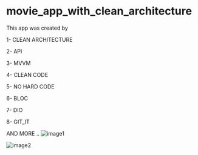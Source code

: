 # movie_app_with_clean_architecture
This app was created by

1- CLEAN ARCHITECTURE

2- API

3- MVVM

4- CLEAN CODE

5- NO HARD CODE

6- BLOC

7- DIO

8- GIT_IT

AND MORE ..
![image1](https://user-images.githubusercontent.com/103148256/190857381-86e3ce88-4372-4861-a936-7d7d1dc9d85c.png)

![image2](https://user-images.githubusercontent.com/103148256/190857394-675e5868-ef38-4234-8093-1a70528b705b.png)

